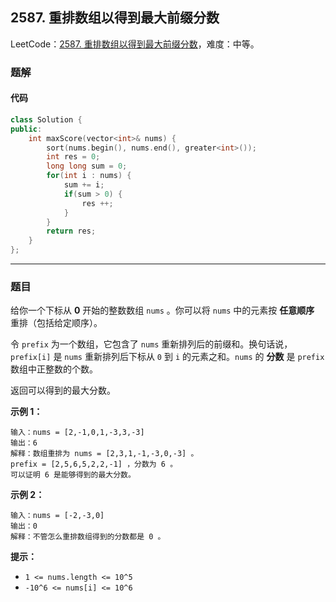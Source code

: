 ## 2587. 重排数组以得到最大前缀分数

LeetCode：[2587. 重排数组以得到最大前缀分数](https://leetcode.cn/problems/rearrange-array-to-maximize-prefix-score/)，难度：中等。

### 题解

#### 代码

```c++
class Solution {
public:
    int maxScore(vector<int>& nums) {
        sort(nums.begin(), nums.end(), greater<int>());
        int res = 0;
        long long sum = 0;
        for(int i : nums) {
            sum += i;
            if(sum > 0) {
                res ++;
            }
        }
        return res;
    }
};
```



---



### 题目

给你一个下标从 **0** 开始的整数数组 `nums` 。你可以将 `nums` 中的元素按 **任意顺序** 重排（包括给定顺序）。

令 `prefix` 为一个数组，它包含了 `nums` 重新排列后的前缀和。换句话说，`prefix[i]` 是 `nums` 重新排列后下标从 `0` 到 `i` 的元素之和。`nums` 的 **分数** 是 `prefix` 数组中正整数的个数。

返回可以得到的最大分数。

 

**示例 1：**

```
输入：nums = [2,-1,0,1,-3,3,-3]
输出：6
解释：数组重排为 nums = [2,3,1,-1,-3,0,-3] 。
prefix = [2,5,6,5,2,2,-1] ，分数为 6 。
可以证明 6 是能够得到的最大分数。
```

**示例 2：**

```
输入：nums = [-2,-3,0]
输出：0
解释：不管怎么重排数组得到的分数都是 0 。
```

 

**提示：**

- `1 <= nums.length <= 10^5`
- `-10^6 <= nums[i] <= 10^6`


